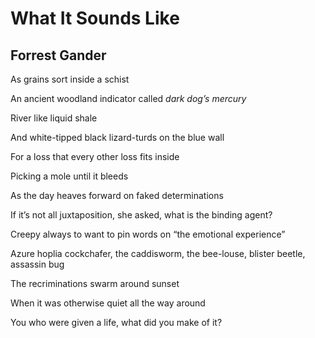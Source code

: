 # What It Sounds Like
## Forrest Gander
As grains sort inside a schist

An ancient woodland indicator called _dark dog’s mercury_

River like liquid shale

And white-tipped black lizard-turds on the blue wall

For a loss that every other loss fits inside

Picking a mole until it bleeds

As the day heaves forward on faked determinations

If it’s not all juxtaposition, she asked, what is the binding agent?

Creepy always to want to pin words on “the emotional experience”

Azure hoplia cockchafer, the caddisworm, the bee-louse, blister beetle,
assassin bug

The recriminations swarm around sunset

When it was otherwise quiet all the way around

You who were given a life, what did you make of it?